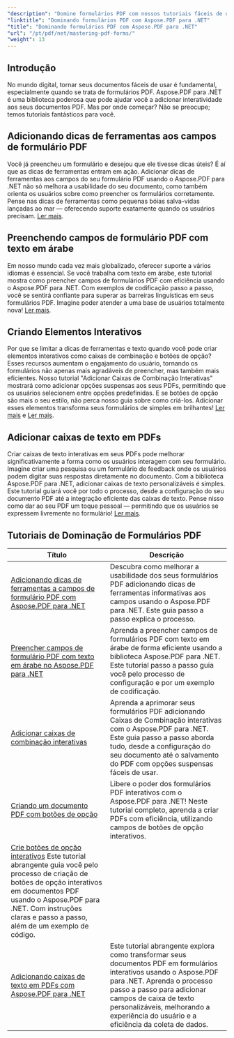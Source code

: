```yaml
---
"description": "Domine formulários PDF com nossos tutoriais fáceis de usar do Aspose.PDF para .NET. Aprenda a adicionar dicas de ferramentas, preencher campos e criar componentes interativos."
"linktitle": "Dominando formulários PDF com Aspose.PDF para .NET"
"title": "Dominando formulários PDF com Aspose.PDF para .NET"
"url": "/pt/pdf/net/mastering-pdf-forms/"
"weight": 13
---
```


## Introdução

No mundo digital, tornar seus documentos fáceis de usar é fundamental, especialmente quando se trata de formulários PDF. Aspose.PDF para .NET é uma biblioteca poderosa que pode ajudar você a adicionar interatividade aos seus documentos PDF. Mas por onde começar? Não se preocupe; temos tutoriais fantásticos para você.

## Adicionando dicas de ferramentas aos campos de formulário PDF

Você já preencheu um formulário e desejou que ele tivesse dicas úteis? É aí que as dicas de ferramentas entram em ação. Adicionar dicas de ferramentas aos campos do seu formulário PDF usando o Aspose.PDF para .NET não só melhora a usabilidade do seu documento, como também orienta os usuários sobre como preencher os formulários corretamente. Pense nas dicas de ferramentas como pequenas bóias salva-vidas lançadas ao mar — oferecendo suporte exatamente quando os usuários precisam. [Ler mais](./adding-tooltips-to-pdf-form-fields/).

## Preenchendo campos de formulário PDF com texto em árabe

Em nosso mundo cada vez mais globalizado, oferecer suporte a vários idiomas é essencial. Se você trabalha com texto em árabe, este tutorial mostra como preencher campos de formulários PDF com eficiência usando o Aspose.PDF para .NET. Com exemplos de codificação passo a passo, você se sentirá confiante para superar as barreiras linguísticas em seus formulários PDF. Imagine poder atender a uma base de usuários totalmente nova! [Ler mais](./fill-pdf-form-fields-with-arabic-text/).

## Criando Elementos Interativos

Por que se limitar a dicas de ferramentas e texto quando você pode criar elementos interativos como caixas de combinação e botões de opção? Esses recursos aumentam o engajamento do usuário, tornando os formulários não apenas mais agradáveis de preencher, mas também mais eficientes. Nosso tutorial "Adicionar Caixas de Combinação Interativas" mostrará como adicionar opções suspensas aos seus PDFs, permitindo que os usuários selecionem entre opções predefinidas. E se botões de opção são mais o seu estilo, não perca nosso guia sobre como criá-los. Adicionar esses elementos transforma seus formulários de simples em brilhantes! [Ler mais](./add-interactive-combo-boxes/) e [Ler mais](./create-interactive-radio-buttons/).


## Adicionar caixas de texto em PDFs

Criar caixas de texto interativas em seus PDFs pode melhorar significativamente a forma como os usuários interagem com seu formulário. Imagine criar uma pesquisa ou um formulário de feedback onde os usuários podem digitar suas respostas diretamente no documento. Com a biblioteca Aspose.PDF para .NET, adicionar caixas de texto personalizáveis é simples. Este tutorial guiará você por todo o processo, desde a configuração do seu documento PDF até a integração eficiente das caixas de texto. Pense nisso como dar ao seu PDF um toque pessoal — permitindo que os usuários se expressem livremente no formulário! [Ler mais](./adding-text-boxes/).

## Tutoriais de Dominação de Formulários PDF
| Título | Descrição |
| --- | --- | 
| [Adicionando dicas de ferramentas a campos de formulário PDF com Aspose.PDF para .NET](./adding-tooltips-to-pdf-form-fields/) | Descubra como melhorar a usabilidade dos seus formulários PDF adicionando dicas de ferramentas informativas aos campos usando o Aspose.PDF para .NET. Este guia passo a passo explica o processo. |  
| [Preencher campos de formulário PDF com texto em árabe no Aspose.PDF para .NET](./fill-pdf-form-fields-with-arabic-text/) | Aprenda a preencher campos de formulários PDF com texto em árabe de forma eficiente usando a biblioteca Aspose.PDF para .NET. Este tutorial passo a passo guia você pelo processo de configuração e por um exemplo de codificação. |  
| [Adicionar caixas de combinação interativas](./add-interactive-combo-boxes/) | Aprenda a aprimorar seus formulários PDF adicionando Caixas de Combinação interativas com o Aspose.PDF para .NET. Este guia passo a passo aborda tudo, desde a configuração do seu documento até o salvamento do PDF com opções suspensas fáceis de usar. |  
| [Criando um documento PDF com botões de opção](./creating-pdf-document-with-radio-buttons/) | Libere o poder dos formulários PDF interativos com o Aspose.PDF para .NET! Neste tutorial completo, aprenda a criar PDFs com eficiência, utilizando campos de botões de opção interativos. |  
| [Crie botões de opção interativos](./create-interactive-radio-buttons/) Este tutorial abrangente guia você pelo processo de criação de botões de opção interativos em documentos PDF usando o Aspose.PDF para .NET. Com instruções claras e passo a passo, além de um exemplo de código. |  
| [Adicionando caixas de texto em PDFs com Aspose.PDF para .NET](./adding-text-boxes/) | Este tutorial abrangente explora como transformar seus documentos PDF em formulários interativos usando o Aspose.PDF para .NET. Aprenda o processo passo a passo para adicionar campos de caixa de texto personalizáveis, melhorando a experiência do usuário e a eficiência da coleta de dados. |